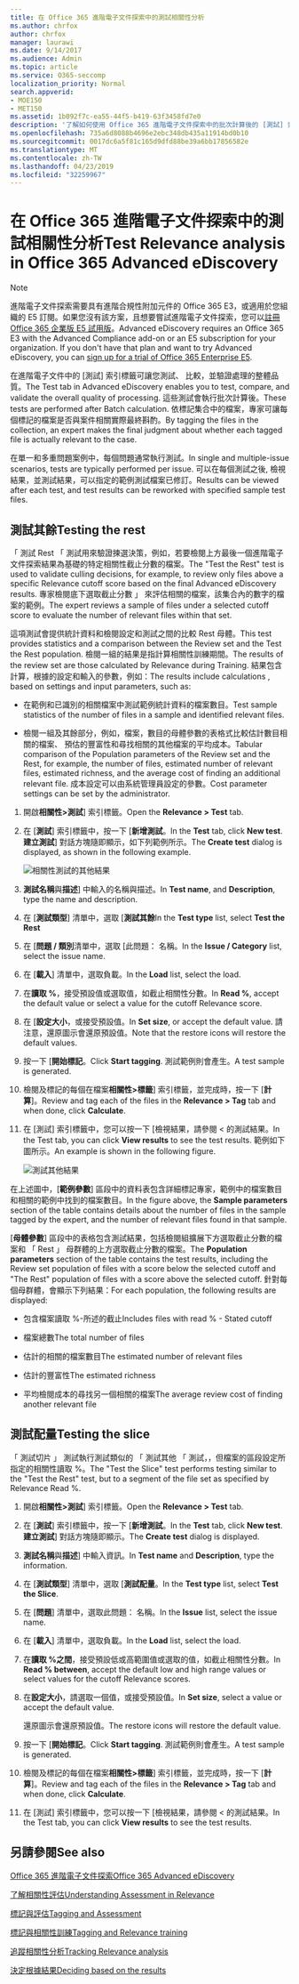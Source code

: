 ```yaml
---
title: 在 Office 365 進階電子文件探索中的測試相關性分析
ms.author: chrfox
author: chrfox
manager: laurawi
ms.date: 9/14/2017
ms.audience: Admin
ms.topic: article
ms.service: O365-seccomp
localization_priority: Normal
search.appverid:
- MOE150
- MET150
ms.assetid: 1b092f7c-ea55-44f5-b419-63f3458fd7e0
description: '了解如何使用 Office 365 進階電子文件探索中的批次計算後的 [測試] 索引標籤，來測試、 比較，並驗證處理的整體品質。  '
ms.openlocfilehash: 735a6d8088b4696e2ebc348db435a11914bd0b10
ms.sourcegitcommit: 0017dc6a5f81c165d9dfd88be39a6bb17856582e
ms.translationtype: MT
ms.contentlocale: zh-TW
ms.lasthandoff: 04/23/2019
ms.locfileid: "32259967"
---
```

# <a name="test-relevance-analysis-in-office-365-advanced-ediscovery"></a><span data-ttu-id="c32e1-103">在 Office 365 進階電子文件探索中的測試相關性分析</span><span class="sxs-lookup"><span data-stu-id="c32e1-103">Test Relevance analysis in Office 365 Advanced eDiscovery</span></span>

> [!NOTE]
> <span data-ttu-id="c32e1-p101">進階電子文件探索需要具有進階合規性附加元件的 Office 365 E3，或適用於您組織的 E5 訂閱。如果您沒有該方案，且想要嘗試進階電子文件探索，您可以[註冊 Office 365 企業版 E5 試用版](https://go.microsoft.com/fwlink/p/?LinkID=698279)。</span><span class="sxs-lookup"><span data-stu-id="c32e1-p101">Advanced eDiscovery requires an Office 365 E3 with the Advanced Compliance add-on or an E5 subscription for your organization. If you don't have that plan and want to try Advanced eDiscovery, you can [sign up for a trial of Office 365 Enterprise E5](https://go.microsoft.com/fwlink/p/?LinkID=698279).</span></span> 
  
<span data-ttu-id="c32e1-106">在進階電子文件中的 [測試] 索引標籤可讓您測試、 比較，並驗證處理的整體品質。</span><span class="sxs-lookup"><span data-stu-id="c32e1-106">The Test tab in Advanced eDiscovery enables you to test, compare, and validate the overall quality of processing.</span></span> <span data-ttu-id="c32e1-107">這些測試會執行批次計算後。</span><span class="sxs-lookup"><span data-stu-id="c32e1-107">These tests are performed after Batch calculation.</span></span> <span data-ttu-id="c32e1-108">依標記集合中的檔案，專家可讓每個標記的檔案是否與案件相關實際最終斟酌。</span><span class="sxs-lookup"><span data-stu-id="c32e1-108">By tagging the files in the collection, an expert makes the final judgment about whether each tagged file is actually relevant to the case.</span></span> 
  
<span data-ttu-id="c32e1-109">在單一和多重問題案例中，每個問題通常執行測試。</span><span class="sxs-lookup"><span data-stu-id="c32e1-109">In single and multiple-issue scenarios, tests are typically performed per issue.</span></span> <span data-ttu-id="c32e1-110">可以在每個測試之後, 檢視結果，並測試結果，可以指定的範例測試檔案已修訂。</span><span class="sxs-lookup"><span data-stu-id="c32e1-110">Results can be viewed after each test, and test results can be reworked with specified sample test files.</span></span>
  
## <a name="testing-the-rest"></a><span data-ttu-id="c32e1-111">測試其餘</span><span class="sxs-lookup"><span data-stu-id="c32e1-111">Testing the rest</span></span>

<span data-ttu-id="c32e1-112">「 測試 Rest 「 測試用來驗證揀選決策，例如，若要檢閱上方最後一個進階電子文件探索結果為基礎的特定相關性截止分數的檔案。</span><span class="sxs-lookup"><span data-stu-id="c32e1-112">The "Test the Rest" test is used to validate culling decisions, for example, to review only files above a specific Relevance cutoff score based on the final Advanced eDiscovery results.</span></span> <span data-ttu-id="c32e1-113">專家檢閱底下選取截止分數 」 來評估相關的檔案，該集合內的數字的檔案的範例。</span><span class="sxs-lookup"><span data-stu-id="c32e1-113">The expert reviews a sample of files under a selected cutoff score to evaluate the number of relevant files within that set.</span></span>
  
<span data-ttu-id="c32e1-114">這項測試會提供統計資料和檢閱設定和測試之間的比較 Rest 母體。</span><span class="sxs-lookup"><span data-stu-id="c32e1-114">This test provides statistics and a comparison between the Review set and the Test the Rest population.</span></span> <span data-ttu-id="c32e1-115">檢閱一組的結果是指計算相關性訓練期間。</span><span class="sxs-lookup"><span data-stu-id="c32e1-115">The results of the review set are those calculated by Relevance during Training.</span></span> <span data-ttu-id="c32e1-116">結果包含計算，根據的設定和輸入的參數，例如：</span><span class="sxs-lookup"><span data-stu-id="c32e1-116">The results include calculations , based on settings and input parameters, such as:</span></span>
  
- <span data-ttu-id="c32e1-117">在範例和已識別的相關檔案中測試範例統計資料的檔案數目。</span><span class="sxs-lookup"><span data-stu-id="c32e1-117">Test sample statistics of the number of files in a sample and identified relevant files.</span></span> 
    
- <span data-ttu-id="c32e1-118">檢閱一組及其餘部分，例如，檔案，數目的母體參數的表格式比較估計數目相關的檔案、 預估的豐富性和尋找相關的其他檔案的平均成本。</span><span class="sxs-lookup"><span data-stu-id="c32e1-118">Tabular comparison of the Population parameters of the Review set and the Rest, for example, the number of files, estimated number of relevant files, estimated richness, and the average cost of finding an additional relevant file.</span></span> <span data-ttu-id="c32e1-119">成本設定可以由系統管理員設定的參數。</span><span class="sxs-lookup"><span data-stu-id="c32e1-119">Cost parameter settings can be set by the administrator.</span></span>
    
1. <span data-ttu-id="c32e1-120">開啟**相關性\>測試**] 索引標籤。</span><span class="sxs-lookup"><span data-stu-id="c32e1-120">Open the **Relevance \> Test** tab.</span></span> 
    
2. <span data-ttu-id="c32e1-121">在 [**測試**] 索引標籤中，按一下 [**新增測試**。</span><span class="sxs-lookup"><span data-stu-id="c32e1-121">In the **Test** tab, click **New test**.</span></span> <span data-ttu-id="c32e1-122">**建立測試**] 對話方塊隨即顯示，如下列範例所示。</span><span class="sxs-lookup"><span data-stu-id="c32e1-122">The **Create test** dialog is displayed, as shown in the following example.</span></span> 
    
    ![相關性測試的其他結果](media/46e6898a-f929-4fd0-88d9-6f91d04b6ce2.png)
  
3. <span data-ttu-id="c32e1-124">**測試名稱**與**描述**] 中輸入的名稱與描述。</span><span class="sxs-lookup"><span data-stu-id="c32e1-124">In **Test name**, and **Description**, type the name and description.</span></span>
    
4. <span data-ttu-id="c32e1-125">在 [**測試類型**] 清單中，選取 [**測試其餘**</span><span class="sxs-lookup"><span data-stu-id="c32e1-125">In the **Test type** list, select **Test the Rest**</span></span>
    
5. <span data-ttu-id="c32e1-126">在 [**問題 / 類別**清單中，選取 [此問題： 名稱。</span><span class="sxs-lookup"><span data-stu-id="c32e1-126">In the **Issue / Category** list, select the issue name.</span></span> 
    
6. <span data-ttu-id="c32e1-127">在 [**載入**] 清單中，選取負載。</span><span class="sxs-lookup"><span data-stu-id="c32e1-127">In the **Load** list, select the load.</span></span> 
    
7. <span data-ttu-id="c32e1-128">在**讀取 %**，接受預設值或選取值，如截止相關性分數。</span><span class="sxs-lookup"><span data-stu-id="c32e1-128">In **Read %**, accept the default value or select a value for the cutoff Relevance score.</span></span> 
    
8. <span data-ttu-id="c32e1-129">在 [**設定大小**，或接受預設值。</span><span class="sxs-lookup"><span data-stu-id="c32e1-129">In **Set size**, or accept the default value.</span></span> <span data-ttu-id="c32e1-130">請注意，還原圖示會還原預設值。</span><span class="sxs-lookup"><span data-stu-id="c32e1-130">Note that the restore icons will restore the default values.</span></span>
    
9. <span data-ttu-id="c32e1-131">按一下 [**開始標記**。</span><span class="sxs-lookup"><span data-stu-id="c32e1-131">Click **Start tagging**.</span></span> <span data-ttu-id="c32e1-132">測試範例則會產生。</span><span class="sxs-lookup"><span data-stu-id="c32e1-132">A test sample is generated.</span></span>
    
10. <span data-ttu-id="c32e1-133">檢閱及標記的每個在檔案**相關性\>標籤**] 索引標籤，並完成時，按一下 [**計算**]。</span><span class="sxs-lookup"><span data-stu-id="c32e1-133">Review and tag each of the files in the **Relevance \> Tag** tab and when done, click **Calculate**.</span></span>
    
11. <span data-ttu-id="c32e1-134">在 [測試] 索引標籤中，您可以按一下 [<b0>檢視結果</b0>，請參閱 < 的測試結果。</span><span class="sxs-lookup"><span data-stu-id="c32e1-134">In the Test tab, you can click **View results** to see the test results.</span></span> <span data-ttu-id="c32e1-135">範例如下圖所示。</span><span class="sxs-lookup"><span data-stu-id="c32e1-135">An example is shown in the following figure.</span></span> 
    
    ![測試其他結果](media/b95744a9-047d-4c29-992d-04fa7e58e58a.png)
  
<span data-ttu-id="c32e1-137">在上述圖中，[**範例參數**] 區段中的資料表包含詳細標記專家，範例中的檔案數目和相關的範例中找到的檔案數目。</span><span class="sxs-lookup"><span data-stu-id="c32e1-137">In the figure above, the **Sample parameters** section of the table contains details about the number of files in the sample tagged by the expert, and the number of relevant files found in that sample.</span></span> 
  
<span data-ttu-id="c32e1-138">[**母體參數**] 區段中的表格包含測試結果，包括檢閱組擴展下方選取截止分數的檔案和 「 Rest 」 母群體的上方選取截止分數的檔案。</span><span class="sxs-lookup"><span data-stu-id="c32e1-138">The **Population parameters** section of the table contains the test results, including the Review set population of files with a score below the selected cutoff and "The Rest" population of files with a score above the selected cutoff.</span></span> <span data-ttu-id="c32e1-139">針對每個母群體，會顯示下列結果：</span><span class="sxs-lookup"><span data-stu-id="c32e1-139">For each population, the following results are displayed:</span></span> 
  
- <span data-ttu-id="c32e1-140">包含檔案讀取 %-所述的截止</span><span class="sxs-lookup"><span data-stu-id="c32e1-140">Includes files with read % - Stated cutoff</span></span>
    
- <span data-ttu-id="c32e1-141">檔案總數</span><span class="sxs-lookup"><span data-stu-id="c32e1-141">The total number of files</span></span> 
    
- <span data-ttu-id="c32e1-142">估計的相關的檔案數目</span><span class="sxs-lookup"><span data-stu-id="c32e1-142">The estimated number of relevant files</span></span> 
    
- <span data-ttu-id="c32e1-143">估計的豐富性</span><span class="sxs-lookup"><span data-stu-id="c32e1-143">The estimated richness</span></span> 
    
- <span data-ttu-id="c32e1-144">平均檢閱成本的尋找另一個相關的檔案</span><span class="sxs-lookup"><span data-stu-id="c32e1-144">The average review cost of finding another relevant file</span></span>
    
## <a name="testing-the-slice"></a><span data-ttu-id="c32e1-145">測試配量</span><span class="sxs-lookup"><span data-stu-id="c32e1-145">Testing the slice</span></span>

<span data-ttu-id="c32e1-146">「 測試切片 」 測試執行測試類似的 「 測試其他 「 測試，，但檔案的區段設定所指定的相關性讀取 %。</span><span class="sxs-lookup"><span data-stu-id="c32e1-146">The "Test the Slice" test performs testing similar to the "Test the Rest" test, but to a segment of the file set as specified by Relevance Read %.</span></span>
  
1. <span data-ttu-id="c32e1-147">開啟**相關性\>測試**] 索引標籤。</span><span class="sxs-lookup"><span data-stu-id="c32e1-147">Open the **Relevance \> Test** tab.</span></span> 
    
2. <span data-ttu-id="c32e1-148">在 [**測試**] 索引標籤中，按一下 [**新增測試**。</span><span class="sxs-lookup"><span data-stu-id="c32e1-148">In the **Test** tab, click **New test**.</span></span> <span data-ttu-id="c32e1-149">**建立測試**] 對話方塊隨即顯示。</span><span class="sxs-lookup"><span data-stu-id="c32e1-149">The **Create test** dialog is displayed.</span></span> 
    
3. <span data-ttu-id="c32e1-150">**測試名稱**與**描述**] 中輸入資訊。</span><span class="sxs-lookup"><span data-stu-id="c32e1-150">In **Test name** and **Description**, type the information.</span></span>
    
4. <span data-ttu-id="c32e1-151">在 [**測試類型**] 清單中，選取 [**測試配量**。</span><span class="sxs-lookup"><span data-stu-id="c32e1-151">In the **Test type** list, select **Test the Slice**.</span></span>
    
5. <span data-ttu-id="c32e1-152">在 [**問題**] 清單中，選取此問題： 名稱。</span><span class="sxs-lookup"><span data-stu-id="c32e1-152">In the **Issue** list, select the issue name.</span></span> 
    
6. <span data-ttu-id="c32e1-153">在 [**載入**] 清單中，選取負載。</span><span class="sxs-lookup"><span data-stu-id="c32e1-153">In the **Load** list, select the load.</span></span> 
    
7. <span data-ttu-id="c32e1-154">在**讀取 %之間**，接受預設低或高範圍值或選取的值，如截止相關性分數。</span><span class="sxs-lookup"><span data-stu-id="c32e1-154">In **Read % between**, accept the default low and high range values or select values for the cutoff Relevance scores.</span></span> 
    
8. <span data-ttu-id="c32e1-155">在**設定大小**，請選取一個值，或接受預設值。</span><span class="sxs-lookup"><span data-stu-id="c32e1-155">In **Set size**, select a value or accept the default value.</span></span>
    
    <span data-ttu-id="c32e1-156">還原圖示會還原預設值。</span><span class="sxs-lookup"><span data-stu-id="c32e1-156">The restore icons will restore the default value.</span></span>
    
9. <span data-ttu-id="c32e1-157">按一下 [**開始標記**。</span><span class="sxs-lookup"><span data-stu-id="c32e1-157">Click **Start tagging**.</span></span> <span data-ttu-id="c32e1-158">測試範例則會產生。</span><span class="sxs-lookup"><span data-stu-id="c32e1-158">A test sample is generated.</span></span>
    
10. <span data-ttu-id="c32e1-159">檢閱及標記的每個在檔案**相關性\>標籤**] 索引標籤，並完成時，按一下 [**計算**]。</span><span class="sxs-lookup"><span data-stu-id="c32e1-159">Review and tag each of the files in the **Relevance \> Tag** tab and when done, click **Calculate**.</span></span> 
    
11. <span data-ttu-id="c32e1-160">在 [測試] 索引標籤中，您可以按一下 [<b0>檢視結果</b0>，請參閱 < 的測試結果。</span><span class="sxs-lookup"><span data-stu-id="c32e1-160">In the Test tab, you can click **View results** to see the test results.</span></span> 
    
## <a name="see-also"></a><span data-ttu-id="c32e1-161">另請參閱</span><span class="sxs-lookup"><span data-stu-id="c32e1-161">See also</span></span>

[<span data-ttu-id="c32e1-162">Office 365 進階電子文件探索</span><span class="sxs-lookup"><span data-stu-id="c32e1-162">Office 365 Advanced eDiscovery</span></span>](office-365-advanced-ediscovery.md)
  
[<span data-ttu-id="c32e1-163">了解相關性評估</span><span class="sxs-lookup"><span data-stu-id="c32e1-163">Understanding Assessment in Relevance</span></span>](assessment-in-relevance-in-advanced-ediscovery.md)
  
[<span data-ttu-id="c32e1-164">標記與評估</span><span class="sxs-lookup"><span data-stu-id="c32e1-164">Tagging and Assessment</span></span>](tagging-and-assessment-in-advanced-ediscovery.md)
  
[<span data-ttu-id="c32e1-165">標記與相關性訓練</span><span class="sxs-lookup"><span data-stu-id="c32e1-165">Tagging and Relevance training</span></span>](tagging-and-relevance-training-in-advanced-ediscovery.md)
  
[<span data-ttu-id="c32e1-166">追蹤相關性分析</span><span class="sxs-lookup"><span data-stu-id="c32e1-166">Tracking Relevance analysis</span></span>](track-relevance-analysis-in-advanced-ediscovery.md)
  
[<span data-ttu-id="c32e1-167">決定根據結果</span><span class="sxs-lookup"><span data-stu-id="c32e1-167">Deciding based on the results</span></span>](decision-based-on-the-results-in-advanced-ediscovery.md)

